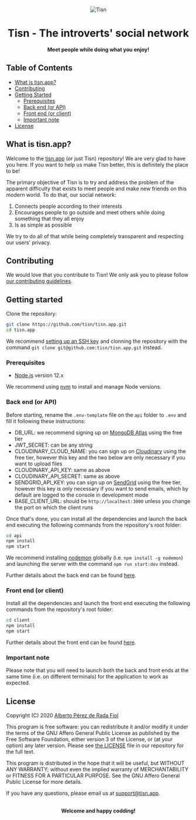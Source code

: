<div align="center">
  <br>
  <img alt="Tisn" src="./client/public/logo192.png">
  <h1>Tisn - The introverts' social network</h1>
  <strong>Meet people while doing what you enjoy!</strong>
</div>

## Table of Contents

- [What is tisn.app?](#what-is-tisnapp)
- [Contributing](#contributing)
- [Getting Started](#getting-started)
  - [Prerequisites](#prerequisites)
  - [Back end (or API)](#back-end-or-api)
  - [Front end (or client)](#front-end-or-client)
  - [Important note](#important-note)
- [License](#license)

## What is tisn.app?

Welcome to the [tisn.app](https://tisn.app/) (or just Tisn) repository! We are very glad to have you here. If you want to help us make Tisn better, this is definitely the place to be!

The primary objective of Tisn is to try and address the problem of the apparent difficulty that exists to meet people and make new friends on this modern world. To do that, our social network:

1. Connects people according to their interests
2. Encourages people to go outside and meet others while doing something that they all enjoy
3. Is as simple as possible

We try to do all of that while being completely transparent and respecting our users' privacy.

## Contributing

We would love that you contribute to Tisn! We only ask you to please follow [our contributing guidelines](./CONTRIBUTING.md).

## Getting started

Clone the repository:

```bash
git clone https://github.com/tisn/tisn.app.git
cd tisn.app
```

We recommend [setting up an SSH key](https://help.github.com/en/github/authenticating-to-github/generating-a-new-ssh-key-and-adding-it-to-the-ssh-agent/) and clonning the repository with the command `git clone git@github.com:tisn/tisn.app.git` instead.

### Prerequisites

- [Node.js](https://nodejs.org/) version 12.x

We recommend using [nvm](https://github.com/nvm-sh/nvm/) to install and manage Node versions.

### Back end (or API)

Before starting, rename the `.env-template` file on the `api` folder to `.env` and fill it following these instructions:

- DB_URL: we recommend signing up on [MongoDB Atlas](https://www.mongodb.com/cloud/atlas/) using the free tier
- JWT_SECRET: can be any string
- CLOUDINARY_CLOUD_NAME: you can sign up on [Cloudinary](https://cloudinary.com/) using the free tier, however this key and the two below are only necessary if you want to upload files
- CLOUDINARY_API_KEY: same as above
- CLOUDINARY_API_SECRET: same as above
- SENDGRID_API_KEY: you can sign up on [SendGrid](https://sendgrid.com/) using the free tier, however this key is only necessary if you want to send emails, which by default are logged to the console in development mode
- BASE_CLIENT_URL: should be `http://localhost:3000` unless you change the port on which the client runs

Once that's done, you can install all the dependencies and launch the back end executing the following commands from the repository's root folder:

```bash
cd api
npm install
npm start
```

We recommend installing [nodemon](https://nodemon.io/) globally (i.e. `npm install -g nodemon`) and launching the server with the command `npm run start:dev` instead.

Further details about the back end can be found [here](./api/README.md).

### Front end (or client)

Install all the dependencies and launch the front end executing the following commands from the repository's root folder:

```bash
cd client
npm install
npm start
```

Further details about the front end can be found [here](./client/README.md).

### Important note

Please note that you will need to launch both the back and front ends at the same time (i.e. on different terminals) for the application to work as expected.

## License

Copyright (C) 2020 [Alberto Pérez de Rada Fiol](https://github.com/AlbertoPdRF)

This program is free software: you can redistribute it and/or modify it under
the terms of the GNU Affero General Public License as published by the Free
Software Foundation, either version 3 of the License, or (at your option) any
later version. Please see [the LICENSE](./LICENSE.md) file in our repository for
the full text.

This program is distributed in the hope that it will be useful, but WITHOUT ANY WARRANTY; without even the implied warranty of MERCHANTABILITY or FITNESS FOR A PARTICULAR PURPOSE. See the GNU Affero General Public License for more details.

If you have any questions, please email us at [support@tisn.app](mailto:support@tisn.app).

<div align="center">
  <br>
  <strong>Welcome and happy codding!</strong>
</div>
